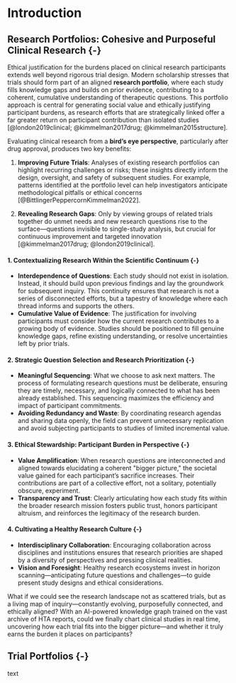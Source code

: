# Introduction

## Research Portfolios: Cohesive and Purposeful Clinical Research {-}

Ethical justification for the burdens placed on clinical research participants extends well beyond rigorous trial design. Modern scholarship stresses that trials should form part of an aligned **research portfolio**, where each study fills knowledge gaps and builds on prior evidence, contributing to a coherent, cumulative understanding of therapeutic questions. This portfolio approach is central for generating social value and ethically justifying participant burdens, as research efforts that are strategically linked offer a far greater return on participant contribution than isolated studies [@london2019clinical; @kimmelman2017drug; @kimmelman2015structure].

Evaluating clinical research from a **bird’s eye perspective**, particularly after drug approval, produces two key benefits:

1. **Improving Future Trials**: Analyses of existing research portfolios can highlight recurring challenges or risks; these insights directly inform the design, oversight, and safety of subsequent studies. For example, patterns identified at the portfolio level can help investigators anticipate methodological pitfalls or ethical concerns [@BittlingerPeppercornKimmelman2022].

2. **Revealing Research Gaps**: Only by viewing groups of related trials together do unmet needs and new research questions rise to the surface—questions invisible to single-study analysis, but crucial for continuous improvement and targeted innovation [@kimmelman2017drug; @london2019clinical].

#### 1. **Contextualizing Research Within the Scientific Continuum** {-}

- **Interdependence of Questions**: Each study should not exist in isolation. Instead, it should build upon previous findings and lay the groundwork for subsequent inquiry. This continuity ensures that research is not a series of disconnected efforts, but a tapestry of knowledge where each thread informs and supports the others.
- **Cumulative Value of Evidence**: The justification for involving participants must consider how the current research contributes to a growing body of evidence. Studies should be positioned to fill genuine knowledge gaps, refine existing understanding, or resolve uncertainties left by prior trials.

#### 2. **Strategic Question Selection and Research Prioritization** {-}

- **Meaningful Sequencing**: What we choose to ask next matters. The process of formulating research questions must be deliberate, ensuring they are timely, necessary, and logically connected to what has been already established. This sequencing maximizes the efficiency and impact of participant commitments.
- **Avoiding Redundancy and Waste**: By coordinating research agendas and sharing data openly, the field can prevent unnecessary replication and avoid subjecting participants to studies of limited incremental value.

#### 3. **Ethical Stewardship: Participant Burden in Perspective** {-}

- **Value Amplification**: When research questions are interconnected and aligned towards elucidating a coherent "bigger picture," the societal value gained for each participant’s sacrifice increases. Their contributions are part of a collective effort, not a solitary, potentially obscure, experiment.
- **Transparency and Trust**: Clearly articulating how each study fits within the broader research mission fosters public trust, honors participant altruism, and reinforces the legitimacy of the research burden.

#### 4. **Cultivating a Healthy Research Culture** {-}

- **Interdisciplinary Collaboration**: Encouraging collaboration across disciplines and institutions ensures that research priorities are shaped by a diversity of perspectives and pressing clinical realities.
- **Vision and Foresight**: Healthy research ecosystems invest in horizon scanning—anticipating future questions and challenges—to guide present study designs and ethical considerations.


What if we could see the research landscape not as scattered trials, but as a living map of inquiry—constantly evolving, purposefully connected, and ethically aligned? With an AI-powered knowledge graph trained on the vast archive of HTA reports, could we finally chart clinical studies in real time, uncovering how each trial fits into the bigger picture—and whether it truly earns the burden it places on participants?

## Trial Portfolios {-}
text



